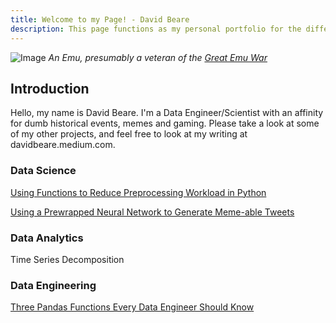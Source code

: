 ```yaml
---
title: Welcome to my Page! - David Beare
description: This page functions as my personal portfolio for the different projects I have worked on.
---
```


![Image](https://www.smithjournal.com.au/media/k2/items/cache/31ac3fe1cc8671a9a810b85b2c490335_XL.jpg)
_An Emu, presumably a veteran of the [Great Emu War](https://www.google.com/search?q=great+emu+war&sxsrf=ALeKk01RPc-hsYuL5sIxC9dqIpHSVO-EEw:1612033153834&tbm=isch&source=iu&ictx=1&fir=5eUxSXXyy45r0M%252CQ30RNFlq8Zz7vM%252C%252Fm%252F04p8__&vet=1&usg=AI4_-kS1nHz2Vc5pA46wdG0h-T28hOwXyA&sa=X&ved=2ahUKEwiE0f-7q8TuAhVWr4sKHbJ1C8MQ_B16BAgwEAE#imgrc=X6vX3MINEPJbiM)_


## Introduction ##
Hello, my name is David Beare. I'm a Data Engineer/Scientist with an affinity for dumb historical events, memes and gaming. Please take a look at some of my other projects, and feel free to look at my writing at davidbeare.medium.com.



### Data Science ###
[Using Functions to Reduce Preprocessing Workload in Python](https://medium.com/swlh/using-functions-to-reduce-pre-processing-workload-in-python-f08077927c1f)

[Using a Prewrapped Neural Network to Generate Meme-able Tweets](https://github.com/GreatEmuWar/tweet-generator)

### Data Analytics ###
Time Series Decomposition


### Data Engineering ###
[Three Pandas Functions Every Data Engineer Should Know](https://medium.com/swlh/five-pandas-functions-every-data-engineer-who-uses-python-should-know-c27cbbda927b)